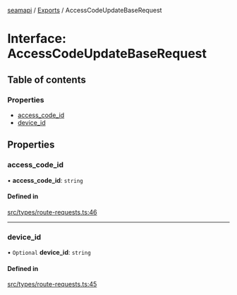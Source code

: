 [seamapi](../README.md) / [Exports](../modules.md) / AccessCodeUpdateBaseRequest

# Interface: AccessCodeUpdateBaseRequest

## Table of contents

### Properties

- [access\_code\_id](AccessCodeUpdateBaseRequest.md#access_code_id)
- [device\_id](AccessCodeUpdateBaseRequest.md#device_id)

## Properties

### access\_code\_id

• **access\_code\_id**: `string`

#### Defined in

[src/types/route-requests.ts:46](https://github.com/seamapi/javascript/blob/main/src/types/route-requests.ts#L46)

___

### device\_id

• `Optional` **device\_id**: `string`

#### Defined in

[src/types/route-requests.ts:45](https://github.com/seamapi/javascript/blob/main/src/types/route-requests.ts#L45)
